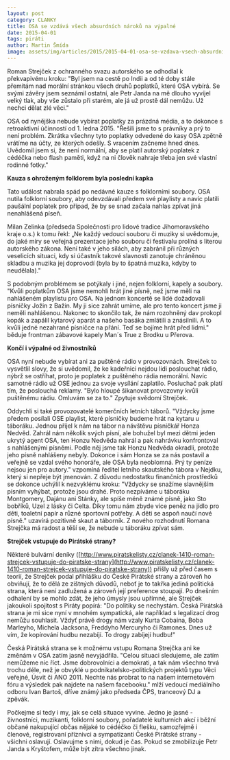 ```yaml
---
layout: post
category: CLANKY
title: OSA se vzdává všech absurdních nároků na výpalné
date: 2015-04-01
tags: piráti
author: Martin Šmída
image: assets/img/articles/2015/2015-04-01-osa-se-vzdava-vsech-absurdnich-naroku-na-vypalne.jpg   #751x422 pixelu
---
```

Roman Strejček z ochranného svazu autorského se odhodlal k překvapivému kroku: "Byl jsem na cestě po Indii a od té doby stále přemítám nad morální stránkou všech druhů poplatků, které OSA vybírá. Se svými závěry jsem seznámil ostatní, ale Petr Janda na mě dlouho vyvíjel velký tlak, aby vše zůstalo při starém, ale já už prostě dál nemůžu. Už nechci dělat zlé věci."

OSA od nynějška nebude vybírat poplatky za prázdná média, a to dokonce s retroaktivní účinností od 1. ledna 2015. "Řešili jsme to s právníky a prý to není problém. Zkrátka všechny tyto poplatky odvedené do kasy OSA zpětně vrátíme na účty, ze kterých odešly. S vracením začneme hned dnes. Uvědomil jsem si, že není normální, aby se platil autorský poplatek z cédéčka nebo flash paměti, když na ni člověk nahraje třeba jen své vlastní rodinné fotky."

**Kauza s ohroženým folklorem byla poslední kapka**

Tato událost nabrala spád po nedávné kauze s folklorními soubory. OSA nutila folklorní soubory, aby odevzdávali předem své playlisty a navíc platili paušální poplatek pro případ, že by se snad začala nahlas zpívat jiná nenahlášená píseň.

Milan Zelinka (předseda Společnosti pro lidové tradice Jihomoravského kraje o.s.) k tomu řekl: „Ne každý vedoucí souboru či muziky si uvědomuje, do jaké míry se veřejná prezentace jeho souboru či festivalu prolíná s literou autorského zákona. Není také v jeho silách, aby zabránil při různých veselicích situaci, kdy si účastník takové slavnosti zanotuje chráněnou skladbu a muzika jej doprovodí (byla by to špatná muzika, kdyby to neudělala)."

S podobným problémem se potýkaly i jiné, nejen folklorní, kapely a soubory. "Kvůli poplatkům OSA jsme nemohli hrát jiné písně, než jsme měli na nahlášeném playlistu pro OSA. Na jednom koncertě se lidé dožadovali písničky Jožin z Bažin. My ji sice zahrát umíme, ale pro tento koncert jsme ji neměli nahlášenou. Nakonec to skončilo tak, že nám rozohněný dav prokopl kopák a zapálil kytarový aparát a našeho basáka zmlátili a znásilnili. A to kvůli jedné nezahrané písničce na přání. Teď se bojíme hrát před lidmi." běduje frontman zábavové kapely Man´s True z Brodku u Přerova.

**Končí i výpalné od živnostníků**

OSA nyní nebude vybírat ani za puštěné rádio v provozovnách. Strejček to vysvětlil slovy, že si uvědomil, že ke kadeřnici nejdou lidi poslouchat rádio, nýbrž se ostříhat, proto je poplatek z puštěného rádia nemorální. Navíc samotné rádio už OSE jednou za svoje vysílání zaplatilo. Posluchač pak platí tím, že poslouchá reklamy. "Bylo hloupé šikanovat provozovny kvůli puštěnému rádiu. Omluvám se za to." Zpytuje svědomí Strejček.

Oddychli si také provozovatelé komerčních letních táborů. "Vždycky jsme předem posílali OSE playlist, které písničky budeme hrát na kytaru u táboráku. Jednou přijel k nám na tábor na návštěvu písničkář Honza Nedvěd. Zahrál nám několik svých písní, ale bohužel byl mezi dětmi jeden ukrytý agent OSA, ten Honzu Nedvěda nahrál a pak nahrávku konfrontoval s nahlášenými písněmi. Podle něj jsme tak Honzu Nedvěda okradli, protože jeho písně nahlášeny nebyly. Dokonce i sám Honza se za nás postavil a veřejně se vzdal svého honoráře, ale OSA byla neoblomná. Prý ty peníze nejsou jen pro autory." vzpomíná ředitel letního skautského tábora v Nejdku, který si nepřeje být jmenován. Z důvodu nedostatku finančních prostředků se dokonce uchýlil k nezvyklému kroku: "Vždycky se snažíme slavnějším písním vyhýbat, protože jsou drahé. Proto nezpíváme u táboráku Montgomery, Dajánu ani Stánky, ale spíše méně známé písně, jako Sto bobříků, Uzel z lásky či Celta. Díky tomu nám zbyde více peněz na jídlo pro děti, toaletní papír a různé sportovní potřeby. A děti se aspoň naučí nové písně." uzavírá pozitivně skaut a táborník. Z nového rozhodnutí Romana Strejčka má radost a těší se, že nebude u táboráku zpívat sám.

**Strejček vstupuje do Pirátské strany?**

Některé bulvární deníky ([http://www.piratskelisty.cz/clanek-1410-roman-strejcek-vstupuje-do-piratske-strany](http://www.piratskelisty.cz/clanek-1410-roman-strejcek-vstupuje-do-piratske-strany)) přišly už před časem s teorií, že Strejček podal přihlášku do České Pirátské strany a zároveň ho obviňují, že to dělá ze zištných důvodů, neboť je to takřka jediná politická strana, která není zadlužená a zároveň její preference stoupají. Po dnešním odhalení by se mohlo zdát, že jeho úmysly jsou upřímné, ale Strejček jakoukoli spojitost s Piráty popírá: "Do politiky se nechystám. Česká Pirátská strana je mi sice nyní v mnohém sympatická, ale například s legalizací drog nemůžu souhlasit. Vždyť právě drogy nám vzaly Kurta Cobaina, Boba Marleyho, Michela Jacksona, Freddyho Mercuryho či Ramones. Dnes už vím, že kopírování hudbu nezabíjí. To drogy zabíjejí hudbu!"

Česká Pirátská strana se k možnému vstupu Romana Strejčka ani ke změnám v OSA zatím jasně nevyjádřila. "Celou situaci sledujeme, ale zatím nemůžeme nic říct. Jsme dobrovolníci a demokrati, a tak nám všechno trvá trochu déle, než je obvyklé u podnikatelsko-politických projektů typu Věci veřejné, Úsvit či ANO 2011. Nechte nás probrat to na našem internetovém fóru a výsledek pak najdete na našem facebooku." mlží vedoucí mediálního odboru Ivan Bartoš, dříve známý jako předseda ČPS, tranceový DJ a zpěvák.

Počkejme si tedy i my, jak se celá situace vyvine. Jedno je jasné - živnostníci, muzikanti, folklorní soubory, pořadatelé kulturních akcí i běžní občané nakupující občas nějaké to cédéčko či flešku, samozřejmě i členové, registrovaní příznivci a sympatizanti České Pirátské strany - všichni oslavují. Oslavujme s nimi, dokud je čas. Pokud se zmobilizuje Petr Janda s Kryštofem, může být zítra všechno jinak.